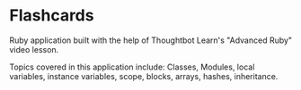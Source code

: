 Flashcards
==========

Ruby application built with the help of Thoughtbot Learn's "Advanced Ruby" video lesson.

Topics covered in this application include: Classes, Modules, local variables, instance variables, scope, blocks, arrays, hashes, inheritance.
